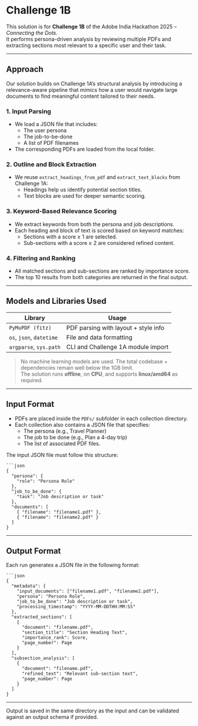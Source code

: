 # Challenge 1B

This solution is for **Challenge 1B** of the Adobe India Hackathon 2025 – *Connecting the Dots*.  
It performs persona-driven analysis by reviewing multiple PDFs and extracting sections most relevant to a specific user and their task.

---

## Approach

Our solution builds on Challenge 1A’s structural analysis by introducing a relevance-aware pipeline that mimics how a user would navigate large documents to find meaningful content tailored to their needs.

### 1. Input Parsing

- We load a JSON file that includes:
  - The user persona
  - The job-to-be-done
  - A list of PDF filenames
- The corresponding PDFs are loaded from the local folder.

### 2. Outline and Block Extraction

- We reuse `extract_headings_from_pdf` and `extract_text_blocks` from Challenge 1A:
  - Headings help us identify potential section titles.
  - Text blocks are used for deeper semantic scoring.

### 3. Keyword-Based Relevance Scoring

- We extract keywords from both the persona and job descriptions.
- Each heading and block of text is scored based on keyword matches:
  - Sections with a score ≥ 1 are selected.
  - Sub-sections with a score ≥ 2 are considered refined content.

### 4. Filtering and Ranking

- All matched sections and sub-sections are ranked by importance score.
- The top 10 results from both categories are returned in the final output.

---

## Models and Libraries Used

| Library             | Usage                                   |
|---------------------|------------------------------------------|
| `PyMuPDF (fitz)`    | PDF parsing with layout + style info     |
| `os`, `json`, `datetime` | File and data formatting          |
| `argparse`, `sys.path` | CLI and Challenge 1A module import   |

> No machine learning models are used. The total codebase + dependencies remain well below the 1GB limit.  
> The solution runs **offline**, on **CPU**, and supports **linux/amd64** as required.

---

## Input Format

- PDFs are placed inside the `PDFs/` subfolder in each collection directory.
- Each collection also contains a JSON file that specifies:
  - The persona (e.g., Travel Planner)
  - The job to be done (e.g., Plan a 4-day trip)
  - The list of associated PDF files.

The input JSON file must follow this structure:

    ```json
    {
      "persona": {
        "role": "Persona Role"
      },
      "job_to_be_done": {
        "task": "Job description or task"
      },
      "documents": [
        { "filename": "filename1.pdf" },
        { "filename": "filename2.pdf" }
      ]
    }

---

## Output Format

Each run generates a JSON file in the following format:

    ```json
    {
      "metadata": {
        "input_documents": ["filename1.pdf", "filename2.pdf"],
        "persona": "Persona Role",
        "job_to_be_done": "Job description or task",
        "processing_timestamp": "YYYY-MM-DDTHH:MM:SS"
      },
      "extracted_sections": [
        {
          "document": "filename.pdf",
          "section_title": "Section Heading Text",
          "importance_rank": Score,
          "page_number": Page
        }
      ],
      "subsection_analysis": [
        {
          "document": "filename.pdf",
          "refined_text": "Relevant sub-section text",
          "page_number": Page
        }
      ]
    }

---

Output is saved in the same directory as the input and can be validated against an output schema if provided.